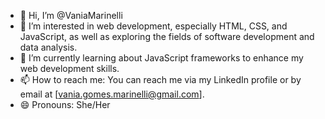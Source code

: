 - 👋 Hi, I’m @VaniaMarinelli
- 👀 I’m interested in web development, especially HTML, CSS, and JavaScript, as well as exploring the fields of software development and data analysis.
- 🌱 I’m currently learning about JavaScript frameworks to enhance my web development skills.
- 📫 How to reach me: You can reach me via my LinkedIn profile or by email at [vania.gomes.marinelli@gmail.com].
- 😄 Pronouns: She/Her

